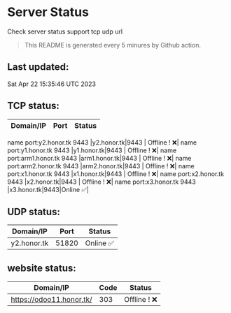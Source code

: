 # Server Status
Check server status support tcp udp url
> This README is generated every 5 minures by Github action.
## Last updated:
Sat Apr 22 15:35:46 UTC 2023
## TCP status: 
|Domain/IP|Port|**Status**|
|--|--|--|
name port:y2.honor.tk 9443
|y2.honor.tk|9443| Offline ! :x:|
name port:y1.honor.tk 9443
|y1.honor.tk|9443| Offline ! :x:|
name port:arm1.honor.tk 9443
|arm1.honor.tk|9443| Offline ! :x:|
name port:arm2.honor.tk 9443
|arm2.honor.tk|9443| Offline ! :x:|
name port:x1.honor.tk 9443
|x1.honor.tk|9443| Offline ! :x:|
name port:x2.honor.tk 9443
|x2.honor.tk|9443| Offline ! :x:|
name port:x3.honor.tk 9443
|x3.honor.tk|9443|Online :white_check_mark:|
## UDP status: 
|Domain/IP|Port|**Status**|
|--|--|--|
|y2.honor.tk|51820|Online :white_check_mark:|
## website status: 
|Domain/IP|Code|**Status**|
|--|--|--|
|https://odoo11.honor.tk/|303| Offline ! :x:|
